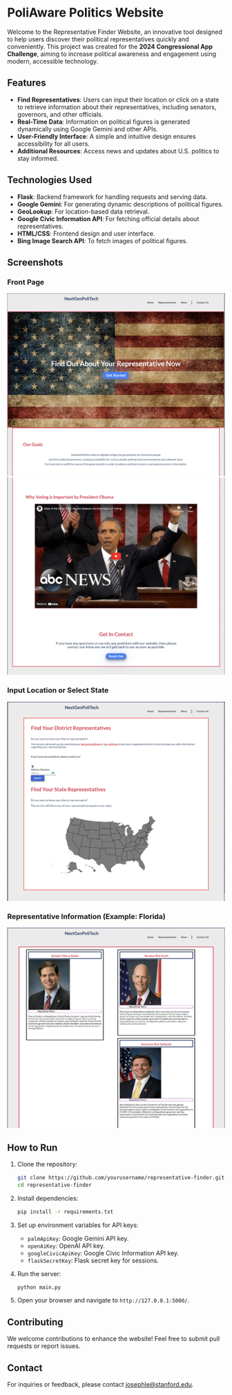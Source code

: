 # PoliAware Politics Website

Welcome to the Representative Finder Website, an innovative tool designed to help users discover their political representatives quickly and conveniently. This project was created for the **2024 Congressional App Challenge**, aiming to increase political awareness and engagement using modern, accessible technology.

## Features

- **Find Representatives**: Users can input their location or click on a state to retrieve information about their representatives, including senators, governors, and other officials.
- **Real-Time Data**: Information on political figures is generated dynamically using Google Gemini and other APIs.
- **User-Friendly Interface**: A simple and intuitive design ensures accessibility for all users.
- **Additional Resources**: Access news and updates about U.S. politics to stay informed.

## Technologies Used

- **Flask**: Backend framework for handling requests and serving data.
- **Google Gemini**: For generating dynamic descriptions of political figures.
- **GeoLookup**: For location-based data retrieval.
- **Google Civic Information API**: For fetching official details about representatives.
- **HTML/CSS**: Frontend design and user interface.
- **Bing Image Search API**: To fetch images of political figures.

## Screenshots

### Front Page
![Front Page Screenshot 1](website_screenshots/PoliAware_FrontPage_1.png)
![Front Page Screenshot 2](website_screenshots/PoliAware_FrontPage_2.png)

### Input Location or Select State
![Input Location or Select State Screenshot](website_screenshots/PoliAware_Reps_Page.png)

### Representative Information (Example: Florida)
![Florida Representative Info Screenshot](website_screenshots/PoliAware_Federal_Page.png)

## How to Run

1. Clone the repository:
   ```bash
   git clone https://github.com/yourusername/representative-finder.git
   cd representative-finder
   ```

2. Install dependencies:
   ```bash
   pip install -r requirements.txt
   ```

3. Set up environment variables for API keys:
   - `palmApiKey`: Google Gemini API key.
   - `openAiKey`: OpenAI API key.
   - `googleCivicApiKey`: Google Civic Information API key.
   - `flaskSecretKey`: Flask secret key for sessions.

4. Run the server:
   ```bash
   python main.py
   ```

5. Open your browser and navigate to `http://127.0.0.1:5000/`.

## Contributing

We welcome contributions to enhance the website! Feel free to submit pull requests or report issues.

## Contact

For inquiries or feedback, please contact [josephle@stanford.edu](mailto:josephle@stanford.edu).
